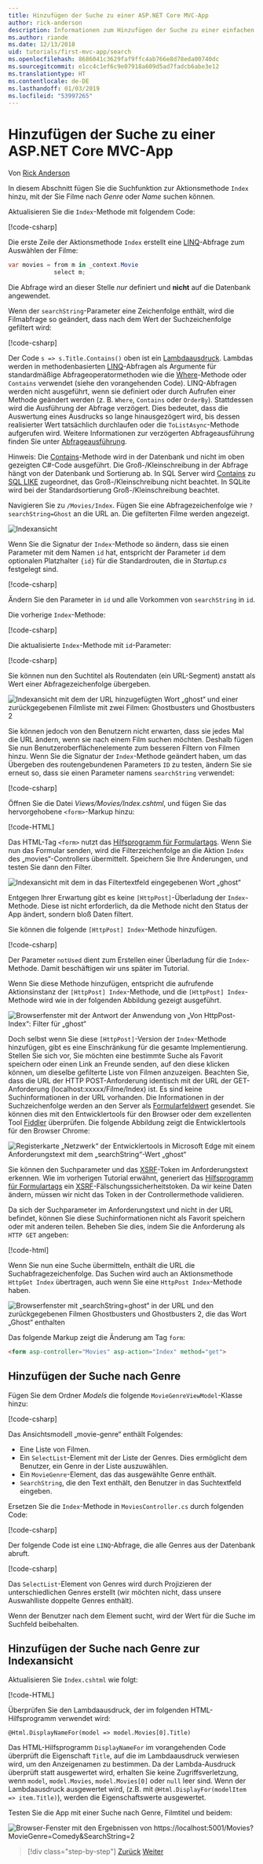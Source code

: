 ```yaml
---
title: Hinzufügen der Suche zu einer ASP.NET Core MVC-App
author: rick-anderson
description: Informationen zum Hinzufügen der Suche zu einer einfachen ASP.NET Core MVC-App
ms.author: riande
ms.date: 12/13/2018
uid: tutorials/first-mvc-app/search
ms.openlocfilehash: 8686041c3629faf9ffc4ab766e8d78eda00740dc
ms.sourcegitcommit: e1cc4c1ef6c9e07918a609d5ad7fadcb6abe3e12
ms.translationtype: HT
ms.contentlocale: de-DE
ms.lasthandoff: 01/03/2019
ms.locfileid: "53997265"
---
```

# <a name="add-search-to-an-aspnet-core-mvc-app"></a>Hinzufügen der Suche zu einer ASP.NET Core MVC-App

Von [Rick Anderson](https://twitter.com/RickAndMSFT)

In diesem Abschnitt fügen Sie die Suchfunktion zur Aktionsmethode `Index` hinzu, mit der Sie Filme nach *Genre* oder *Name* suchen können.

Aktualisieren Sie die `Index`-Methode mit folgendem Code:

[!code-csharp[](~/tutorials/first-mvc-app/start-mvc/sample/MvcMovie/Controllers/MoviesController.cs?name=snippet_1stSearch)]

Die erste Zeile der Aktionsmethode `Index` erstellt eine [LINQ](/dotnet/standard/using-linq)-Abfrage zum Auswählen der Filme:

```csharp
var movies = from m in _context.Movie
             select m;
```

Die Abfrage wird an dieser Stelle *nur* definiert und **nicht** auf die Datenbank angewendet.

Wenn der `searchString`-Parameter eine Zeichenfolge enthält, wird die Filmabfrage so geändert, dass nach dem Wert der Suchzeichenfolge gefiltert wird:

[!code-csharp[](~/tutorials/first-mvc-app/start-mvc/sample/MvcMovie/Controllers/MoviesController.cs?name=snippet_SearchNull2)]

Der Code `s => s.Title.Contains()` oben ist ein [Lambdaausdruck](/dotnet/csharp/programming-guide/statements-expressions-operators/lambda-expressions). Lambdas werden in methodenbasierten [LINQ](/dotnet/standard/using-linq)-Abfragen als Argumente für standardmäßige Abfrageoperatormethoden wie die [Where](/dotnet/api/system.linq.enumerable.where)-Methode oder `Contains` verwendet (siehe den vorangehenden Code). LINQ-Abfragen werden nicht ausgeführt, wenn sie definiert oder durch Aufrufen einer Methode geändert werden (z. B. `Where`, `Contains` oder `OrderBy`). Stattdessen wird die Ausführung der Abfrage verzögert.  Dies bedeutet, dass die Auswertung eines Ausdrucks so lange hinausgezögert wird, bis dessen realisierter Wert tatsächlich durchlaufen oder die `ToListAsync`-Methode aufgerufen wird. Weitere Informationen zur verzögerten Abfrageausführung finden Sie unter [Abfrageausführung](/dotnet/framework/data/adonet/ef/language-reference/query-execution).

Hinweis: Die [Contains](/dotnet/api/system.data.objects.dataclasses.entitycollection-1.contains)-Methode wird in der Datenbank und nicht im oben gezeigten C#-Code ausgeführt. Die Groß-/Kleinschreibung in der Abfrage hängt von der Datenbank und Sortierung ab. In SQL Server wird [Contains](/dotnet/api/system.data.objects.dataclasses.entitycollection-1.contains) zu [SQL LIKE](/sql/t-sql/language-elements/like-transact-sql) zugeordnet, das Groß-/Kleinschreibung nicht beachtet. In SQLite wird bei der Standardsortierung Groß-/Kleinschreibung beachtet.

Navigieren Sie zu `/Movies/Index`. Fügen Sie eine Abfragezeichenfolge wie `?searchString=Ghost` an die URL an. Die gefilterten Filme werden angezeigt.

![Indexansicht](~/tutorials/first-mvc-app/search/_static/ghost.png)

Wenn Sie die Signatur der `Index`-Methode so ändern, dass sie einen Parameter mit dem Namen `id` hat, entspricht der Parameter `id` dem optionalen Platzhalter `{id}` für die Standardrouten, die in *Startup.cs* festgelegt sind.

[!code-csharp[](~/tutorials/first-mvc-app/start-mvc/sample/MvcMovie/Startup.cs?highlight=5&name=snippet_1)]

Ändern Sie den Parameter in `id` und alle Vorkommen von `searchString` in `id`.

Die vorherige `Index`-Methode:

[!code-csharp[](~/tutorials/first-mvc-app/start-mvc/sample/MvcMovie/Controllers/MoviesController.cs?highlight=1,8&name=snippet_1stSearch)]

Die aktualisierte `Index`-Methode mit `id`-Parameter:

[!code-csharp[](~/tutorials/first-mvc-app/start-mvc/sample/MvcMovie/Controllers/MoviesController.cs?highlight=1,8&name=snippet_SearchID)]

Sie können nun den Suchtitel als Routendaten (ein URL-Segment) anstatt als Wert einer Abfragezeichenfolge übergeben.

![Indexansicht mit dem der URL hinzugefügten Wort „ghost“ und einer zurückgegebenen Filmliste mit zwei Filmen: Ghostbusters und Ghostbusters 2](~/tutorials/first-mvc-app/search/_static/g2.png)

Sie können jedoch von den Benutzern nicht erwarten, dass sie jedes Mal die URL ändern, wenn sie nach einem Film suchen möchten. Deshalb fügen Sie nun Benutzeroberflächenelemente zum besseren Filtern von Filmen hinzu. Wenn Sie die Signatur der `Index`-Methode geändert haben, um das Übergeben des routengebundenen Parameters `ID` zu testen, ändern Sie sie erneut so, dass sie einen Parameter namens `searchString` verwendet:

[!code-csharp[](~/tutorials/first-mvc-app/start-mvc/sample/MvcMovie/Controllers/MoviesController.cs?highlight=1,8&name=snippet_1stSearch)]

Öffnen Sie die Datei *Views/Movies/Index.cshtml*, und fügen Sie das hervorgehobene `<form>`-Markup hinzu:

[!code-HTML[](~/tutorials/first-mvc-app/start-mvc/sample/MvcMovie/Views/Movies/IndexForm1.cshtml?highlight=10-16&range=4-21)]

Das HTML-Tag `<form>` nutzt das [Hilfsprogramm für Formulartags](xref:mvc/views/working-with-forms). Wenn Sie nun das Formular senden, wird die Filterzeichenfolge an die Aktion `Index` des „movies“-Controllers übermittelt. Speichern Sie Ihre Änderungen, und testen Sie dann den Filter.

![Indexansicht mit dem in das Filtertextfeld eingegebenen Wort „ghost“](~/tutorials/first-mvc-app/search/_static/filter.png)

Entgegen Ihrer Erwartung gibt es keine `[HttpPost]`-Überladung der `Index`-Methode. Diese ist nicht erforderlich, da die Methode nicht den Status der App ändert, sondern bloß Daten filtert.

Sie können die folgende `[HttpPost] Index`-Methode hinzufügen.

[!code-csharp[](~/tutorials/first-mvc-app/start-mvc/sample/MvcMovie/Controllers/MoviesController.cs?highlight=1&name=snippet_SearchPost)]

Der Parameter `notUsed` dient zum Erstellen einer Überladung für die `Index`-Methode. Damit beschäftigen wir uns später im Tutorial.

Wenn Sie diese Methode hinzufügen, entspricht die aufrufende Aktionsinstanz der `[HttpPost] Index`-Methode, und die `[HttpPost] Index`-Methode wird wie in der folgenden Abbildung gezeigt ausgeführt.

![Browserfenster mit der Antwort der Anwendung von „Von HttpPost-Index“: Filter für „ghost“](~/tutorials/first-mvc-app/search/_static/fo.png)

Doch selbst wenn Sie diese `[HttpPost]`-Version der `Index`-Methode hinzufügen, gibt es eine Einschränkung für die gesamte Implementierung. Stellen Sie sich vor, Sie möchten eine bestimmte Suche als Favorit speichern oder einen Link an Freunde senden, auf den diese klicken können, um dieselbe gefilterte Liste von Filmen anzuzeigen. Beachten Sie, dass die URL der HTTP POST-Anforderung identisch mit der URL der GET-Anforderung (localhost:xxxxx/Filme/Index) ist. Es sind keine Suchinformationen in der URL vorhanden. Die Informationen in der Suchzeichenfolge werden an den Server als [Formularfeldwert](https://developer.mozilla.org/docs/Learn/HTML/Forms/Sending_and_retrieving_form_data) gesendet. Sie können dies mit den Entwicklertools für den Browser oder dem exzellenten Tool [Fiddler](http://www.telerik.com/fiddler) überprüfen. Die folgende Abbildung zeigt die Entwicklertools für den Browser Chrome:

![Registerkarte „Netzwerk“ der Entwicklertools in Microsoft Edge mit einem Anforderungstext mit dem „searchString“-Wert „ghost“](~/tutorials/first-mvc-app/search/_static/f12_rb.png)

Sie können den Suchparameter und das [XSRF](xref:security/anti-request-forgery)-Token im Anforderungstext erkennen. Wie im vorherigen Tutorial erwähnt, generiert das [Hilfsprogramm für Formulartags](xref:mvc/views/working-with-forms) ein [XSRF](xref:security/anti-request-forgery)-Fälschungssicherheitstoken. Da wir keine Daten ändern, müssen wir nicht das Token in der Controllermethode validieren.

Da sich der Suchparameter im Anforderungstext und nicht in der URL befindet, können Sie diese Suchinformationen nicht als Favorit speichern oder mit anderen teilen. Beheben Sie dies, indem Sie die Anforderung als `HTTP GET` angeben:

[!code-html[](~/tutorials/first-mvc-app/start-mvc/sample/MvcMovie22/Views/Movies/IndexGet.cshtml?highlight=12&range=1-23)]

Wenn Sie nun eine Suche übermitteln, enthält die URL die Suchabfragezeichenfolge. Das Suchen wird auch an Aktionsmethode `HttpGet Index` übertragen, auch wenn Sie eine `HttpPost Index`-Methode haben.

![Browserfenster mit „searchString=ghost“ in der URL und den zurückgegebenen Filmen Ghostbusters und Ghostbusters 2, die das Wort „Ghost“ enthalten](~/tutorials/first-mvc-app/search/_static/search_get.png)

Das folgende Markup zeigt die Änderung am Tag `form`:

```html
<form asp-controller="Movies" asp-action="Index" method="get">
   ```

## <a name="add-search-by-genre"></a>Hinzufügen der Suche nach Genre

Fügen Sie dem Ordner *Models* die folgende `MovieGenreViewModel`-Klasse hinzu:

[!code-csharp[](~/tutorials/first-mvc-app/start-mvc/sample/MvcMovie/Models/MovieGenreViewModel.cs)]

Das Ansichtsmodell „movie-genre“ enthält Folgendes:

   * Eine Liste von Filmen.
   * Ein `SelectList`-Element mit der Liste der Genres. Dies ermöglicht dem Benutzer, ein Genre in der Liste auszuwählen.
   * Ein `MovieGenre`-Element, das das ausgewählte Genre enthält.
   * `SearchString`, die den Text enthält, den Benutzer in das Suchtextfeld eingeben.

Ersetzen Sie die `Index`-Methode in `MoviesController.cs` durch folgenden Code:

[!code-csharp[](~/tutorials/first-mvc-app/start-mvc/sample/MvcMovie22/Controllers/MoviesController.cs?name=snippet_SearchGenre)]

Der folgende Code ist eine `LINQ`-Abfrage, die alle Genres aus der Datenbank abruft.

[!code-csharp[](~/tutorials/first-mvc-app/start-mvc/sample/MvcMovie22/Controllers/MoviesController.cs?name=snippet_LINQ)]

Das `SelectList`-Element von Genres wird durch Projizieren der unterschiedlichen Genres erstellt (wir möchten nicht, dass unsere Auswahlliste doppelte Genres enthält).

Wenn der Benutzer nach dem Element sucht, wird der Wert für die Suche im Suchfeld beibehalten.

## <a name="add-search-by-genre-to-the-index-view"></a>Hinzufügen der Suche nach Genre zur Indexansicht

Aktualisieren Sie `Index.cshtml` wie folgt:

[!code-HTML[](~/tutorials/first-mvc-app/start-mvc/sample/MvcMovie22/Views/Movies/IndexFormGenreNoRating.cshtml?highlight=1,15,16,17,28,31,34,37,43)]

Überprüfen Sie den Lambdaausdruck, der im folgenden HTML-Hilfsprogramm verwendet wird:

`@Html.DisplayNameFor(model => model.Movies[0].Title)`

Das HTML-Hilfsprogramm `DisplayNameFor` im vorangehenden Code überprüft die Eigenschaft `Title`, auf die im Lambdaausdruck verwiesen wird, um den Anzeigenamen zu bestimmen. Da der Lambda-Ausdruck überprüft statt ausgewertet wird, erhalten Sie keine Zugriffsverletzung, wenn `model`, `model.Movies`, `model.Movies[0]` oder `null` leer sind. Wenn der Lambdaausdruck ausgewertet wird, (z.B. mit `@Html.DisplayFor(modelItem => item.Title)`), werden die Eigenschaftswerte ausgewertet.

Testen Sie die App mit einer Suche nach Genre, Filmtitel und beidem:

![Browser-Fenster mit den Ergebnissen von https://localhost:5001/Movies?MovieGenre=Comedy&SearchString=2](~/tutorials/first-mvc-app/search/_static/s2.png)

> [!div class="step-by-step"]
> [Zurück](controller-methods-views.md)
> [Weiter](new-field.md)  
